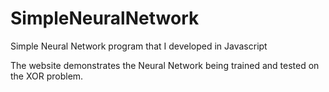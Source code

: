 # SimpleNeuralNetwork
Simple Neural Network program that I developed in Javascript

The website demonstrates the Neural Network being trained and tested on the XOR problem. 

